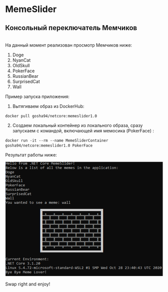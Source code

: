 # MemeSlider
Консольный переключатель Мемчиков
--
<br>
На данный момент реализован просмотр Мемчиков ниже:

  1) Doge
  2) NyanCat
  3) OldSkull
  4) PokerFace
  5) RussianBear
  6) SurprisedCat
  7) Wall

Пример запуска приложения:

  1) Вытягиваем образ из DockerHub:
  
    docker pull gosha94/netcore:memeslider1.0
  
  2) Создаем локальный контейнер из локального образа, сразу запускаем с командой, включающей имя мемосика (PokerFace) :
  
    docker run -it --rm --name MemeSliderContainer gosha94/netcore:memeslider1.0 PokerFace

Результат работы ниже:

![Image alt](https://github.com/Gosha94/MemeSlider/raw/master/src/MemeSlider.ConsoleApplication/Screenshots/ConsolePreview.png)

Swap right and enjoy!
